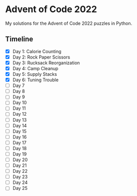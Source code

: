 # Advent of Code 2022
My solutions for the Advent of Code 2022 puzzles in Python.

## Timeline
 - [x] Day 1: Calorie Counting
 - [x] Day 2: Rock Paper Scissors
 - [x] Day 3: Rucksack Reorganization
 - [x] Day 4: Camp Cleanup
 - [x] Day 5: Supply Stacks
 - [x] Day 6: Tuning Trouble
 - [ ] Day 7
 - [ ] Day 8
 - [ ] Day 9
 - [ ] Day 10
 - [ ] Day 11
 - [ ] Day 12
 - [ ] Day 13
 - [ ] Day 14
 - [ ] Day 15
 - [ ] Day 16
 - [ ] Day 17
 - [ ] Day 18
 - [ ] Day 19
 - [ ] Day 20
 - [ ] Day 21
 - [ ] Day 22
 - [ ] Day 23
 - [ ] Day 24
 - [ ] Day 25
